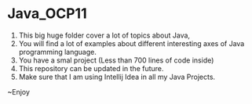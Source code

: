 # Java_OCP11

1. This  big  huge folder cover a lot of topics about Java,
2. You will find a lot of examples about different interesting axes of Java programming language.
3. You have a smal project (Less than 700 lines of code inside)
4. This repository can be updated in the future.
5. Make sure that I am using Intellij Idea in all my Java Projects.

~Enjoy
